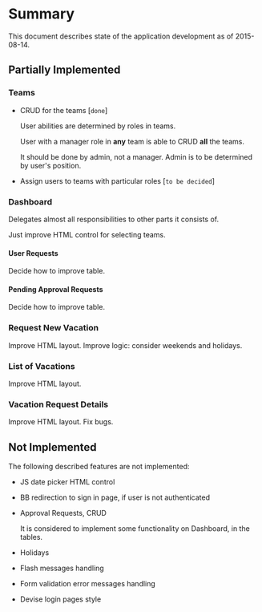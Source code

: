 #   Summary
This document describes state of the application development as of 2015-08-14.


##  Partially Implemented

### Teams
  - CRUD for the teams [`done`]

    User abilities are determined by roles in teams.

    User with a manager role in **any** team is able to CRUD **all** the teams.

    It should be done by admin, not a manager. Admin is to be determined by user's position.

  - Assign users to teams with particular roles [`to be decided`]

### Dashboard
Delegates almost all responsibilities to other parts it consists of.

Just improve HTML control for selecting teams.

#### User Requests
Decide how to improve table.

#### Pending Approval Requests
Decide how to improve table.


### Request New Vacation
Improve HTML layout.
Improve logic: consider weekends and holidays.


### List of Vacations
Improve HTML layout.


### Vacation Request Details
Improve HTML layout.
Fix bugs.


##  Not Implemented
The following described features are not implemented:
  - JS date picker HTML control
  - BB redirection to sign in page, if user is not authenticated
  - Approval Requests, CRUD

    It is considered to implement some functionality on Dashboard, in the tables.

  - Holidays
  - Flash messages handling
  - Form validation error messages handling
  - Devise login pages style
